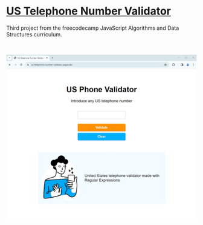 # [US Telephone Number Validator](https://us-telephone-number-validator.pages.dev/)

Third project from the freecodecamp JavaScript Algorithms and Data Structures curriculum. 

<br />

![webpage screenshot](images/webpage-screenshot.jpg)